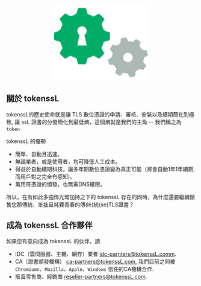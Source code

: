 <p align="center"><a href="https://www.tokenssL.com" target="_blank"><img src="https://raw.githubusercontent.com/tokenssl/design/main/logo/logo.svg" width="250"></a></p>

## 關於 tokenssL

tokenssL的歷史使命就是讓 TLS 數位憑證的申請、審核、安裝以及續期簡化到極致,
讓 ssL 證書的分發簡化到最低熵，這個熵就是我們的主角 -- 我們稱之為 `token`

tokenssL 的優勢

- 簡單、自動且迅速。
- 無論業者，或是使用者，均可降低人工成本。
- 得益於自動續期科技，讓多年期數位憑證變為真正可能（將會自動1年1年續期, 而用戶對之完全冇感知)。
- 萬用符憑證的頒發，也無需DNS權限。

所以，在有如此多強悍光環加持之下的 tokenssL 存在的同時，為什麼還要繼續銷售您那傳統、笨拙且耗費青春的傳(lè)統(se)TLS證書？

## 成為 tokenssL 合作夥伴

如果您有意向成為 tokenssL 的伙伴，請

- IDC（雲伺服器、主機、網存）業者 [idc-parnters@tokenssL.comm](mailto:idc-parnters@tokenssL.com).
- CA（證書頒發機構） [ca-partners@tokenssL.com](mailto:ca-partners@tokenssL.com), 我們目前之同被 `Chromiumn`、`Mozilla`、`Apple`、`Windows` 信任的CA機構合作.
- 販賣零售商、經銷商 [reseller-partners@tokenssL.com](mailto:reseller-partners@tokenssL.com).
